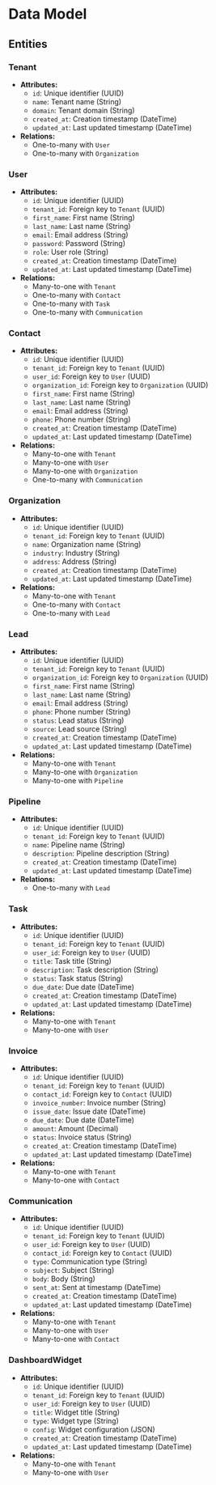 # Data Model

## Entities

### Tenant
-   **Attributes:**
    -   `id`: Unique identifier (UUID)
    -   `name`: Tenant name (String)
    -   `domain`: Tenant domain (String)
    -   `created_at`: Creation timestamp (DateTime)
    -   `updated_at`: Last updated timestamp (DateTime)
-   **Relations:**
    -   One-to-many with `User`
    -   One-to-many with `Organization`

### User
-   **Attributes:**
    -   `id`: Unique identifier (UUID)
    -   `tenant_id`: Foreign key to `Tenant` (UUID)
    -   `first_name`: First name (String)
    -   `last_name`: Last name (String)
    -   `email`: Email address (String)
    -   `password`: Password (String)
    -   `role`: User role (String)
    -   `created_at`: Creation timestamp (DateTime)
    -   `updated_at`: Last updated timestamp (DateTime)
-   **Relations:**
    -   Many-to-one with `Tenant`
    -   One-to-many with `Contact`
	-   One-to-many with `Task`
	-   One-to-many with `Communication`

### Contact
-   **Attributes:**
    -   `id`: Unique identifier (UUID)
    -   `tenant_id`: Foreign key to `Tenant` (UUID)
    -   `user_id`: Foreign key to `User` (UUID)
    -   `organization_id`: Foreign key to `Organization` (UUID)
    -   `first_name`: First name (String)
    -   `last_name`: Last name (String)
    -   `email`: Email address (String)
    -   `phone`: Phone number (String)
    -   `created_at`: Creation timestamp (DateTime)
    -   `updated_at`: Last updated timestamp (DateTime)
-   **Relations:**
    -   Many-to-one with `Tenant`
    -   Many-to-one with `User`
    -   Many-to-one with `Organization`
	-   One-to-many with `Communication`

### Organization
-   **Attributes:**
    -   `id`: Unique identifier (UUID)
    -   `tenant_id`: Foreign key to `Tenant` (UUID)
    -   `name`: Organization name (String)
    -   `industry`: Industry (String)
    -   `address`: Address (String)
    -   `created_at`: Creation timestamp (DateTime)
    -   `updated_at`: Last updated timestamp (DateTime)
-   **Relations:**
    -   Many-to-one with `Tenant`
    -   One-to-many with `Contact`
	-   One-to-many with `Lead`

### Lead
-   **Attributes:**
    -   `id`: Unique identifier (UUID)
    -   `tenant_id`: Foreign key to `Tenant` (UUID)
    -   `organization_id`: Foreign key to `Organization` (UUID)
    -   `first_name`: First name (String)
    -   `last_name`: Last name (String)
    -   `email`: Email address (String)
    -   `phone`: Phone number (String)
    -   `status`: Lead status (String)
    -   `source`: Lead source (String)
    -   `created_at`: Creation timestamp (DateTime)
    -   `updated_at`: Last updated timestamp (DateTime)
-   **Relations:**
    -   Many-to-one with `Tenant`
    -   Many-to-one with `Organization`
	-   Many-to-one with `Pipeline`

### Pipeline
-   **Attributes:**
    -   `id`: Unique identifier (UUID)
    -   `tenant_id`: Foreign key to `Tenant` (UUID)
    -   `name`: Pipeline name (String)
    -   `description`: Pipeline description (String)
    -   `created_at`: Creation timestamp (DateTime)
    -   `updated_at`: Last updated timestamp (DateTime)
-   **Relations:**
    -   One-to-many with `Lead`

### Task
-   **Attributes:**
    -   `id`: Unique identifier (UUID)
    -   `tenant_id`: Foreign key to `Tenant` (UUID)
    -   `user_id`: Foreign key to `User` (UUID)
    -   `title`: Task title (String)
    -   `description`: Task description (String)
    -   `status`: Task status (String)
    -   `due_date`: Due date (DateTime)
    -   `created_at`: Creation timestamp (DateTime)
    -   `updated_at`: Last updated timestamp (DateTime)
-   **Relations:**
    -   Many-to-one with `Tenant`
    -   Many-to-one with `User`

### Invoice
-   **Attributes:**
    -   `id`: Unique identifier (UUID)
    -   `tenant_id`: Foreign key to `Tenant` (UUID)
    -   `contact_id`: Foreign key to `Contact` (UUID)
    -   `invoice_number`: Invoice number (String)
    -   `issue_date`: Issue date (DateTime)
    -   `due_date`: Due date (DateTime)
    -   `amount`: Amount (Decimal)
    -   `status`: Invoice status (String)
    -   `created_at`: Creation timestamp (DateTime)
    -   `updated_at`: Last updated timestamp (DateTime)
-   **Relations:**
    -   Many-to-one with `Tenant`
    -   Many-to-one with `Contact`

### Communication
-   **Attributes:**
    -   `id`: Unique identifier (UUID)
    -   `tenant_id`: Foreign key to `Tenant` (UUID)
    -   `user_id`: Foreign key to `User` (UUID)
    -   `contact_id`: Foreign key to `Contact` (UUID)
    -   `type`: Communication type (String)
    -   `subject`: Subject (String)
    -   `body`: Body (String)
    -   `sent_at`: Sent at timestamp (DateTime)
    -   `created_at`: Creation timestamp (DateTime)
    -   `updated_at`: Last updated timestamp (DateTime)
-   **Relations:**
    -   Many-to-one with `Tenant`
    -   Many-to-one with `User`
    -   Many-to-one with `Contact`

### DashboardWidget
-   **Attributes:**
    -   `id`: Unique identifier (UUID)
    -   `tenant_id`: Foreign key to `Tenant` (UUID)
    -   `user_id`: Foreign key to `User` (UUID)
    -   `title`: Widget title (String)
    -   `type`: Widget type (String)
    -   `config`: Widget configuration (JSON)
    -   `created_at`: Creation timestamp (DateTime)
    -   `updated_at`: Last updated timestamp (DateTime)
-   **Relations:**
    -   Many-to-one with `Tenant`
    -   Many-to-one with `User`
